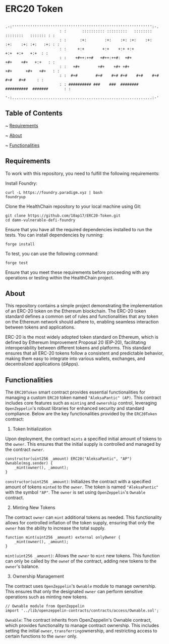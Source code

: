 # ERC20 Token
```text
                        .·:'''''''''''''''''''''''''''''''''''''''''''''''''''''''''''''':·.
                        : :       :::::::::: :::::::::   ::::::::     ::::::::   ::::::: : :
                        : :      :+:        :+:    :+: :+:    :+:   :+:    :+: :+:   :+: : :
                        : :     +:+        +:+    +:+ +:+                +:+  +:+   +:+  : :
                        : :    +#++:++#   +#++:++#:  +#+              +#+    +#+   +:+   : :
                        : :   +#+        +#+    +#+ +#+             +#+      +#+   +#+   : :
                        : :  #+#        #+#    #+# #+#    #+#    #+#       #+#   #+#     : :
                        : : ########## ###    ###  ########    ##########  #######       : :
                        '·:..............................................................:·'    
```
## Table of Contents
~ [Requirements](#requirements)

~ [About](#about)

~ [Functionalities](#functionalities)

## <a name="requirements"></a>Requirements
To work with this repository, you need to fulfill the following requirements:

Install Foundry:
```
curl -L https://foundry.paradigm.xyz | bash
foundryup
```
Clone the HealthChain repository to your local machine using Git:
```
git clone https://github.com/10ap17/ERC20-Token.git
cd damn-vulnerable-defi-foundry
```
Ensure that you have all the required dependencies installed to run the tests. You can install dependencies by running:
```
forge install
```
To test, you can use the following command:
```
forge test
```
Ensure that you meet these requirements before proceeding with any operations or testing within the HealthChain project.

## <a name="about"></a>About
This repository contains a simple project demonstrating the implementation of an ERC-20 token on the Ethereum blockchain. The ERC-20 token standard defines a common set of rules and functionalities that any token on the Ethereum network should adhere to, enabling seamless interaction between tokens and applications.

ERC-20 is the most widely adopted token standard on Ethereum, which is defined by Ethereum Improvement Proposal 20 (EIP-20), facilitating interoperability between different tokens and platforms. This standard ensures that all ERC-20 tokens follow a consistent and predictable behavior, making them easy to integrate into various wallets, exchanges, and decentralized applications (dApps).

## <a name="functionalities"></a>Functionalities
The `ERC20Token` smart contract provides essential functionalities for managing a custom `ERC20` token named `"AleksaPantic" (AP)`. This contract includes core features such as `minting` and `ownership` control, leveraging `OpenZeppelin`'s robust libraries for enhanced security and standard compliance. Below are the key functionalities provided by the `ERC20Token` contract:

1. Token Initialization

Upon deployment, the contract `mints` a specified initial amount of tokens to the `owner`. This ensures that the initial supply is controlled and managed by the contract `owner`.

```solidity
constructor(uint256 _amount) ERC20("AleksaPantic", "AP") Ownable(msg.sender) {
    _mint(owner(), _amount);
}
```
`constructor(uint256 _amount)`: Initializes the contract with a specified amount of tokens `minted` to the `owner`. The token is named `"AleksaPantic"` with the symbol `"AP"`. The `owner` is set using `OpenZeppelin`'s `Ownable` contract.

2. Minting New Tokens

The contract `owner` can `mint` additional tokens as needed. This functionality allows for controlled inflation of the token supply, ensuring that only the `owner` has the ability to increase the total supply.

```solidity
function mint(uint256 _amount) external onlyOwner {
    _mint(owner(), _amount);
}
```
`mint(uint256 _amount)`: Allows the `owner` to `mint` new tokens. This function can only be called by the `owne`r of the contract, adding new tokens to the `owner`'s balance.

3. Ownership Management

The contract uses `OpenZeppelin`'s `Ownable` module to manage ownership. This ensures that only the designated `owner` can perform sensitive operations such as minting new tokens.

```solidity
// Ownable module from OpenZeppelin
import '../lib/openzeppelin-contracts/contracts/access/Ownable.sol';
```
`Ownable`: The contract inherits from OpenZeppelin's Ownable contract, which provides functionality to manage contract ownership. This includes setting the initial `owner`, `transferring`ownership, and restricting access to certain functions to the `owner` only.